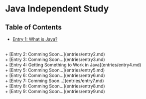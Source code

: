 # Java Independent Study

## Table of Contents

+ [Entry 1: What is Java?](entries/entry1.md)
<br>
+ [Entry 2: Comming Soon...](entries/entry2.md)
<br>
+ [Entry 3: Comming Soon...](entries/entry3.md)
<br>
+ [Entry 4: Getting Something to Work in Java](entries/entry4.md)
<br>
+ [Entry 5: Comming Soon...](entries/entry5.md)
<br>
+ [Entry 6: Comming Soon...](entries/entry6.md)
<br>
+ [Entry 7: Comming Soon...](entries/entry7.md)
<br>
+ [Entry 8: Comming Soon...](entries/entry8.md)
<br>
+ [Entry 9: Comming Soon...](entries/entry9.md)